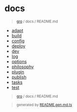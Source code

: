 # docs

> <sub>[gro](/../..) / docs / README.md</sub>

- [adapt](adapt.md)
- [build](build.md)
- [config](config.md)
- [deploy](deploy.md)
- [dev](dev.md)
- [log](log.md)
- [options](options.md)
- [philosophy](philosophy.md)
- [plugin](plugin.md)
- [publish](publish.md)
- [tasks](tasks.md)
- [test](test.md)

> <sub>[gro](/../..) / docs / README.md</sub>

> <sub>generated by [README.gen.md.ts](README.gen.md.ts)</sub>
